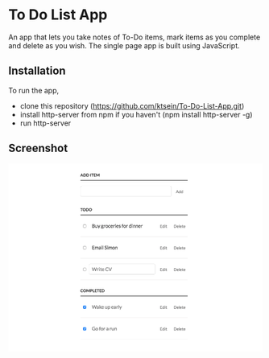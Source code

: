
# To Do List App
An app that lets you take notes of To-Do items, mark items as you complete and delete as you wish.
The single page app is built using JavaScript.

## Installation
To run the app,
* clone this repository (https://github.com/ktsein/To-Do-List-App.git)
* install http-server from npm if you haven't (npm install http-server -g)
* run http-server

## Screenshot
![Alt tag](https://github.com/ktsein/To-Do-List-App/blob/master/screenshot/app-screen.png)
